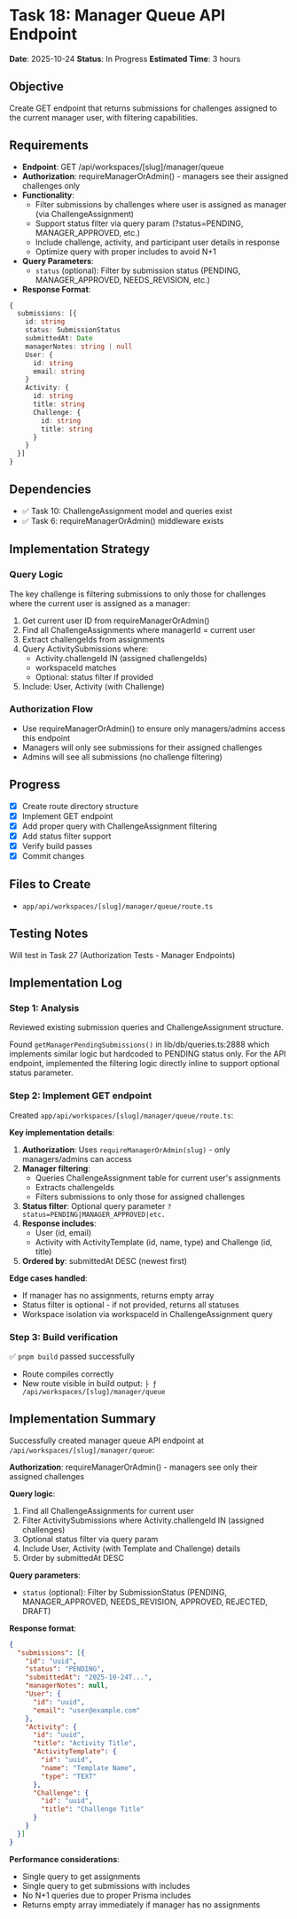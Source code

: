 # Task 18: Manager Queue API Endpoint

**Date**: 2025-10-24
**Status**: In Progress
**Estimated Time**: 3 hours

## Objective

Create GET endpoint that returns submissions for challenges assigned to the current manager user, with filtering capabilities.

## Requirements

- **Endpoint**: GET /api/workspaces/[slug]/manager/queue
- **Authorization**: requireManagerOrAdmin() - managers see their assigned challenges only
- **Functionality**:
  - Filter submissions by challenges where user is assigned as manager (via ChallengeAssignment)
  - Support status filter via query param (?status=PENDING, MANAGER_APPROVED, etc.)
  - Include challenge, activity, and participant user details in response
  - Optimize query with proper includes to avoid N+1
- **Query Parameters**:
  - `status` (optional): Filter by submission status (PENDING, MANAGER_APPROVED, NEEDS_REVISION, etc.)
- **Response Format**:
```typescript
{
  submissions: [{
    id: string
    status: SubmissionStatus
    submittedAt: Date
    managerNotes: string | null
    User: {
      id: string
      email: string
    }
    Activity: {
      id: string
      title: string
      Challenge: {
        id: string
        title: string
      }
    }
  }]
}
```

## Dependencies

- ✅ Task 10: ChallengeAssignment model and queries exist
- ✅ Task 6: requireManagerOrAdmin() middleware exists

## Implementation Strategy

### Query Logic

The key challenge is filtering submissions to only those for challenges where the current user is assigned as a manager:

1. Get current user ID from requireManagerOrAdmin()
2. Find all ChallengeAssignments where managerId = current user
3. Extract challengeIds from assignments
4. Query ActivitySubmissions where:
   - Activity.challengeId IN (assigned challengeIds)
   - workspaceId matches
   - Optional: status filter if provided
5. Include: User, Activity (with Challenge)

### Authorization Flow

- Use requireManagerOrAdmin() to ensure only managers/admins access this endpoint
- Managers will only see submissions for their assigned challenges
- Admins will see all submissions (no challenge filtering)

## Progress

- [x] Create route directory structure
- [x] Implement GET endpoint
- [x] Add proper query with ChallengeAssignment filtering
- [x] Add status filter support
- [x] Verify build passes
- [x] Commit changes

## Files to Create

- `app/api/workspaces/[slug]/manager/queue/route.ts`

## Testing Notes

Will test in Task 27 (Authorization Tests - Manager Endpoints)

## Implementation Log

### Step 1: Analysis
Reviewed existing submission queries and ChallengeAssignment structure.

Found `getManagerPendingSubmissions()` in lib/db/queries.ts:2888 which implements similar logic but hardcoded to PENDING status only. For the API endpoint, implemented the filtering logic directly inline to support optional status parameter.

### Step 2: Implement GET endpoint
Created `app/api/workspaces/[slug]/manager/queue/route.ts`:

**Key implementation details**:
1. **Authorization**: Uses `requireManagerOrAdmin(slug)` - only managers/admins can access
2. **Manager filtering**:
   - Queries ChallengeAssignment table for current user's assignments
   - Extracts challengeIds
   - Filters submissions to only those for assigned challenges
3. **Status filter**: Optional query parameter `?status=PENDING|MANAGER_APPROVED|etc.`
4. **Response includes**:
   - User (id, email)
   - Activity with ActivityTemplate (id, name, type) and Challenge (id, title)
5. **Ordered by**: submittedAt DESC (newest first)

**Edge cases handled**:
- If manager has no assignments, returns empty array
- Status filter is optional - if not provided, returns all statuses
- Workspace isolation via workspaceId in ChallengeAssignment query

### Step 3: Build verification
✅ `pnpm build` passed successfully
- Route compiles correctly
- New route visible in build output: `├ ƒ /api/workspaces/[slug]/manager/queue`

## Implementation Summary

Successfully created manager queue API endpoint at `/api/workspaces/[slug]/manager/queue`:

**Authorization**: requireManagerOrAdmin() - managers see only their assigned challenges

**Query logic**:
1. Find all ChallengeAssignments for current user
2. Filter ActivitySubmissions where Activity.challengeId IN (assigned challenges)
3. Optional status filter via query param
4. Include User, Activity (with Template and Challenge) details
5. Order by submittedAt DESC

**Query parameters**:
- `status` (optional): Filter by SubmissionStatus (PENDING, MANAGER_APPROVED, NEEDS_REVISION, APPROVED, REJECTED, DRAFT)

**Response format**:
```json
{
  "submissions": [{
    "id": "uuid",
    "status": "PENDING",
    "submittedAt": "2025-10-24T...",
    "managerNotes": null,
    "User": {
      "id": "uuid",
      "email": "user@example.com"
    },
    "Activity": {
      "id": "uuid",
      "title": "Activity Title",
      "ActivityTemplate": {
        "id": "uuid",
        "name": "Template Name",
        "type": "TEXT"
      },
      "Challenge": {
        "id": "uuid",
        "title": "Challenge Title"
      }
    }
  }]
}
```

**Performance considerations**:
- Single query to get assignments
- Single query to get submissions with includes
- No N+1 queries due to proper Prisma includes
- Returns empty array immediately if manager has no assignments
